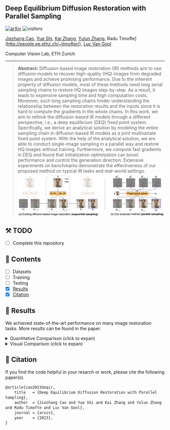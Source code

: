## Deep Equilibrium Diffusion Restoration with Parallel Sampling
[![arXiv](https://img.shields.io/badge/arXiv-Paper-<COLOR>.svg)](https://arxiv.org/abs/)
![visitors](https://visitor-badge.laobi.icu/badge?page_id=caojiezhang/DeqIR)

[Jiezhang Cao](https://www.jiezhangcao.com/), [Yue Shi](https://scholar.google.com/citations?user=BrQQHiEAAAAJ&hl=en), [Kai Zhang](https://cszn.github.io/), [Yulun Zhang](http://yulunzhang.com/), Radu Timofte](http://people.ee.ethz.ch/~timofter/), [Luc Van Gool](https://scholar.google.com/citations?user=TwMib_QAAAAJ&hl=en)

Computer Vision Lab, ETH Zurich

---

> **Abstract:** Diffusion-based image restoration (IR) methods aim to use diffusion models to recover high-quality (HQ) images from degraded images and achieve promising performance. Due to the inherent property of diffusion models, most of these methods need long serial sampling chains to restore HQ images step-by-step. As a result, it leads to expensive sampling time and high computation costs. Moreover, such long sampling chains hinder understanding the relationship between the restoration results and the inputs since it is hard to compute the gradients in the whole chains. In this work, we aim to rethink the diffusion-based IR models through a different perspective, i.e., a deep equilibrium (DEQ) fixed point system. Specifically, we derive an analytical solution by modeling the entire sampling chain in diffusion-based IR models as a joint multivariate fixed point system. With the help of the analytical solution, we are able to conduct single-image sampling in a parallel way and restore HQ images without training. Furthermore, we compute fast gradients in DEQ and found that initialization optimization can boost performance and control the generation direction. Extensive experiments on benchmarks demonstrate the effectiveness of our proposed method on typical IR tasks and real-world settings. 
![](figs/comp_sampling.png)

## ⚒️ TODO

* [ ] Complete this repository

## 🔗 Contents

- [ ] Datasets
- [ ] Training
- [ ] Testing
- [x] [Results](#Results)
- [x] [Citation](#Citation)

## 🔎 Results

We achieved state-of-the-art performance on many image restoration tasks. More results can be found in the paper.

<details>
<summary>Quantitative Comparison (click to expan)</summary>
<p align="center">
  <img width="900" src="figs/tab_sr_deblur.png">
</p>
<p align="center">
  <img width="900" src="figs/tab_inp_color.png">
</p>
</details>

<details>
<summary>Visual Comparison (click to expan)</summary>

- Classical image restoration

<p align="center">
  <img width="900" src="figs/fig_sr.png">
</p>
<p align="center">
  <img width="900" src="figs/fig_deblur.png">
</p>
<p align="center">
  <img width="900" src="figs/fig_inp.png">
</p>
<p align="center">
  <img width="900" src="figs/fig_color.png">
</p>

- Real-world image restoration
<p align="center">
  <img width="900" src="figs/fig_real.png">
</p>

- Generation diversity
<p align="center">
  <img width="900" src="figs/fig_diversity.png">
</p>

- Inversion
<p align="center">
  <img width="900" src="figs/fig_inv.png">
</p>

</details>

## 📎 Citation

If you find the code helpful in your resarch or work, please cite the following paper(s).

```
@article{cao2023deqir,
    title   = {Deep Equilibrium Diffusion Restoration with Parallel Sampling}, 
    author  = {Jiezhang Cao and Yue Shi and Kai Zhang and Yulun Zhang and Radu Timofte and Luc Van Gool},
    journal = {arxiv},
    year    = {2023},
}
```